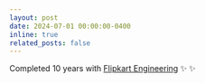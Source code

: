 ```yaml
---
layout: post
date: 2024-07-01 00:00:00-0400
inline: true
related_posts: false
---
```


Completed 10 years with [Flipkart Engineering](https://www.flipkartcareers.com/#!/aboutus) :sparkles: :sparkles:
